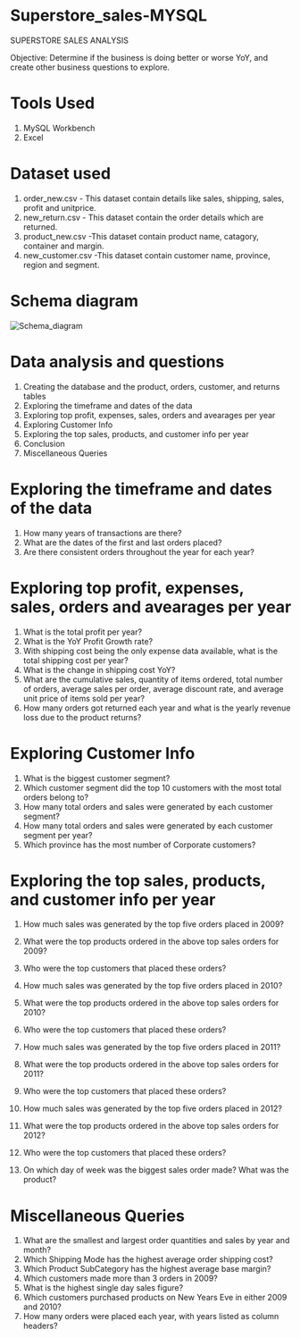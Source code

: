 # Superstore_sales-MYSQL

SUPERSTORE SALES ANALYSIS

Objective: Determine if the business is doing better or worse YoY, 
and create other business questions to explore.

# Tools Used
1. MySQL Workbench
2. Excel

# Dataset used
1. order_new.csv - This dataset contain details like sales, shipping, sales, profit and unitprice.
2. new_return.csv - This dataset contain the order details which are returned.
3. product_new.csv -This dataset contain product name, catagory, container and margin.
4. new_customer.csv -This dataset contain customer name, province, region and segment.

# Schema diagram
![Schema_diagram](https://github.com/Chetan0904/Superstore_sales-MYSQL/assets/137276849/cfd86777-fe1e-4e8f-916b-275989fdbac2)

# Data analysis and questions

1. Creating the database and the product, orders, customer, and returns tables
2. Exploring the timeframe and dates of the data
3. Exploring top profit, expenses, sales, orders and avearages per year
4. Exploring Customer Info 
5. Exploring the top sales, products, and customer info per year
6. Conclusion
7. Miscellaneous Queries

# Exploring the timeframe and dates of the data

1. How many years of transactions are there? 
2. What are the dates of the first and last orders placed? 
3. Are there consistent orders throughout the year for each year?
   
# Exploring top profit, expenses, sales, orders and avearages per year
1. What is the total profit per year?
2. What is the YoY Profit Growth rate?
3. With shipping cost being the only expense data available, what is the total shipping cost per year?
4. What is the change in shipping cost YoY?
5. What are the cumulative sales, quantity of items ordered, total number of orders, 
   average sales per order, average discount rate, and average unit price of items sold per year?
6. How many orders got returned each year and what is the yearly revenue loss due to the product returns?

# Exploring Customer Info 

1. What is the biggest customer segment? 
2. Which customer segment did the top 10 customers with the most total orders belong to?
3. How many total orders and sales were generated by each customer segment?
4. How many total orders and sales were generated by each customer segment per year?
5. Which province has the most number of Corporate customers?

# Exploring the top sales, products, and customer info per year
1. How much sales was generated by the top five orders placed in 2009?
2. What were the top products ordered in the above top sales orders for 2009?
3. Who were the top customers that placed these orders?
4. How much sales was generated by the top five orders placed in 2010?
5. What were the top products ordered in the above top sales orders for 2010?
6. Who were the top customers that placed these orders?
7. How much sales was generated by the top five orders placed in 2011?
8. What were the top products ordered in the above top sales orders for 2011?
9. Who were the top customers that placed these orders?
10. How much sales was generated by the top five orders placed in 2012?
11. What were the top products ordered in the above top sales orders for 2012?
12. Who were the top customers that placed these orders?

13. On which day of week was the biggest sales order made? What was the product? 

# Miscellaneous Queries
1. What are the smallest and largest order quantities and sales by year and month?
2. Which Shipping Mode has the highest average order shipping cost? 
3. Which Product SubCategory has the highest average base margin?
4. Which customers made more than 3 orders in 2009?
5. What is the highest single day sales figure? 
6. Which customers purchased products on New Years Eve in either 2009 and 2010?
7. How many orders were placed each year, with years listed as column headers?
   

